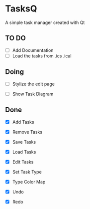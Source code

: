 # TasksQ
A simple task manager created with Qt


## TO DO
- [ ] Add Documentation
- [ ] Load the tasks from .ics .ical

## Doing
- [ ] Stylize the edit page
- [ ] Show Task Diagram


## Done
- [x] Add Tasks
- [x] Remove Tasks
- [x] Save Tasks
- [x] Load Tasks
- [x] Edit Tasks
- [x] Set Task Type
- [x] Type Color Map
- [x] Undo
- [x] Redo

